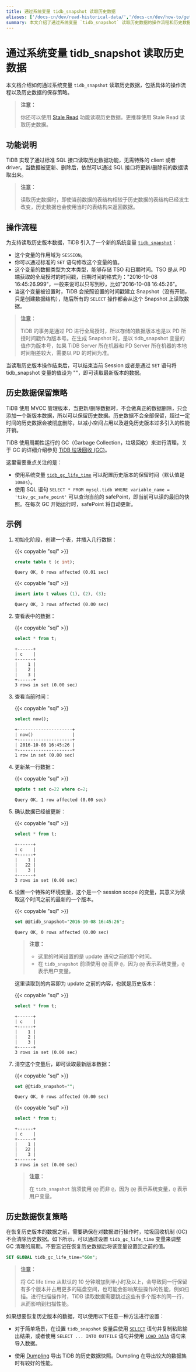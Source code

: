 ```yaml
---
title: 通过系统变量 tidb_snapshot 读取历史数据
aliases: ['/docs-cn/dev/read-historical-data/','/docs-cn/dev/how-to/get-started/read-historical-data/']
summary: 本文介绍了通过系统变量 `tidb_snapshot` 读取历史数据的操作流程和历史数据的保留策略。TiDB 实现了通过标准 SQL 接口读取历史数据功能，无需特殊的 client 或者 driver。当数据被更新、删除后，依然可以通过 SQL 接口将更新 / 删除前的数据读取出来。历史数据保留策略使用 MVCC 管理版本，超过一定时间的历史数据会被彻底删除，以减小空间占用以及避免历史版本过多引入的性能开销。
---
```


# 通过系统变量 tidb_snapshot 读取历史数据

本文档介绍如何通过系统变量 `tidb_snapshot` 读取历史数据，包括具体的操作流程以及历史数据的保存策略。

> **注意：**
>
> 你还可以使用 [Stale Read](/stale-read.md) 功能读取历史数据。更推荐使用 Stale Read 读取历史数据。

## 功能说明

TiDB 实现了通过标准 SQL 接口读取历史数据功能，无需特殊的 client 或者 driver。当数据被更新、删除后，依然可以通过 SQL 接口将更新/删除前的数据读取出来。

> **注意：**
>
> 读取历史数据时，即使当前数据的表结构相较于历史数据的表结构已经发生改变，历史数据也会使用当时的表结构来返回数据。

## 操作流程

为支持读取历史版本数据，TiDB 引入了一个新的系统变量 [`tidb_snapshot`](/system-variables.md#tidb_snapshot)：

- 这个变量的作用域为 `SESSION`。
- 你可以通过标准的 `SET` 语句修改这个变量的值。
- 这个变量的数据类型为文本类型，能够存储 TSO 和日期时间。TSO 是从 PD 端获取的全局授时的时间戳，日期时间的格式为："2016-10-08 16:45:26.999"，一般来说可以只写到秒，比如”2016-10-08 16:45:26”。
- 当这个变量被设置时，TiDB 会按照设置的时间戳建立 Snapshot（没有开销，只是创建数据结构），随后所有的 `SELECT` 操作都会从这个 Snapshot 上读取数据。

> **注意：**
>
> TiDB 的事务是通过 PD 进行全局授时，所以存储的数据版本也是以 PD 所授时间戳作为版本号。在生成 Snapshot 时，是以 tidb_snapshot 变量的值作为版本号，如果 TiDB Server 所在机器和 PD Server 所在机器的本地时间相差较大，需要以 PD 的时间为准。

当读取历史版本操作结束后，可以结束当前 Session 或者是通过 `SET` 语句将 tidb_snapshot 变量的值设为 ""，即可读取最新版本的数据。

## 历史数据保留策略

TiDB 使用 MVCC 管理版本，当更新/删除数据时，不会做真正的数据删除，只会添加一个新版本数据，所以可以保留历史数据。历史数据不会全部保留，超过一定时间的历史数据会被彻底删除，以减小空间占用以及避免历史版本过多引入的性能开销。

TiDB 使用周期性运行的 GC（Garbage Collection，垃圾回收）来进行清理，关于 GC 的详细介绍参见 [TiDB 垃圾回收 (GC)](/garbage-collection-overview.md)。

这里需要重点关注的是：

- 使用系统变量 [`tidb_gc_life_time`](/system-variables.md#tidb_gc_life_time-从-v50-版本开始引入) 可以配置历史版本的保留时间（默认值是 `10m0s`）。
- 使用 SQL 语句 `SELECT * FROM mysql.tidb WHERE variable_name = 'tikv_gc_safe_point'` 可以查询当前的 safePoint，即当前可以读的最旧的快照。在每次 GC 开始运行时，safePoint 将自动更新。

## 示例

1. 初始化阶段，创建一个表，并插入几行数据：

    {{< copyable "sql" >}}

    ```sql
    create table t (c int);
    ```

    ```
    Query OK, 0 rows affected (0.01 sec)
    ```

    {{< copyable "sql" >}}

    ```sql
    insert into t values (1), (2), (3);
    ```

    ```
    Query OK, 3 rows affected (0.00 sec)
    ```

2. 查看表中的数据：

    {{< copyable "sql" >}}

    ```sql
    select * from t;
    ```

    ```
    +------+
    | c    |
    +------+
    |    1 |
    |    2 |
    |    3 |
    +------+
    3 rows in set (0.00 sec)
    ```

3. 查看当前时间：

    {{< copyable "sql" >}}

    ```sql
    select now();
    ```

    ```
    +---------------------+
    | now()               |
    +---------------------+
    | 2016-10-08 16:45:26 |
    +---------------------+
    1 row in set (0.00 sec)
    ```

4. 更新某一行数据：

    {{< copyable "sql" >}}

    ```sql
    update t set c=22 where c=2;
    ```

    ```
    Query OK, 1 row affected (0.00 sec)
    ```

5. 确认数据已经被更新：

    {{< copyable "sql" >}}

    ```sql
    select * from t;
    ```

    ```
    +------+
    | c    |
    +------+
    |    1 |
    |   22 |
    |    3 |
    +------+
    3 rows in set (0.00 sec)
    ```

6. 设置一个特殊的环境变量，这个是一个 session scope 的变量，其意义为读取这个时间之前的最新的一个版本。

    {{< copyable "sql" >}}

    ```sql
    set @@tidb_snapshot="2016-10-08 16:45:26";
    ```

    ```
    Query OK, 0 rows affected (0.00 sec)
    ```

    > **注意：**
    >
    > - 这里的时间设置的是 update 语句之前的那个时间。
    > - 在 `tidb_snapshot` 前须使用 `@@` 而非 `@`，因为 `@@` 表示系统变量，`@` 表示用户变量。

    这里读取到的内容即为 update 之前的内容，也就是历史版本：

    {{< copyable "sql" >}}

    ```sql
    select * from t;
    ```

    ```
    +------+
    | c    |
    +------+
    |    1 |
    |    2 |
    |    3 |
    +------+
    3 rows in set (0.00 sec)
    ```

7. 清空这个变量后，即可读取最新版本数据：

    {{< copyable "sql" >}}

    ```sql
    set @@tidb_snapshot="";
    ```

    ```
    Query OK, 0 rows affected (0.00 sec)
    ```

    {{< copyable "sql" >}}

    ```sql
    select * from t;
    ```

    ```
    +------+
    | c    |
    +------+
    |    1 |
    |   22 |
    |    3 |
    +------+
    3 rows in set (0.00 sec)
    ```

    > **注意：**
    >
    > 在 `tidb_snapshot` 前须使用 `@@` 而非 `@`，因为 `@@` 表示系统变量，`@` 表示用户变量。

## 历史数据恢复策略

在恢复历史版本的数据之前，需要确保在对数据进行操作时，垃圾回收机制 (GC) 不会清除历史数据。如下所示，可以通过设置 `tidb_gc_life_time` 变量来调整 GC 清理的周期。不要忘记在恢复历史数据后将该变量设置回之前的值。

```sql
SET GLOBAL tidb_gc_life_time="60m";
```

> **注意：**
>
> 将 GC life time 从默认的 10 分钟增加到半小时及以上，会导致同一行保留有多个版本并占用更多的磁盘空间，也可能会影响某些操作的性能，例如扫描。进行扫描操作时，TiDB 读取数据需要跳过这些有多个版本的同一行，从而影响到扫描性能。

如果想要恢复历史版本的数据，可以使用以下任意一种方法进行设置：

- 对于简单场景，在设置 `tidb_snapshot` 变量后使用 [`SELECT`](/sql-statements/sql-statement-select.md) 语句并复制粘贴输出结果，或者使用 `SELECT ... INTO OUTFILE` 语句并使用 [`LOAD DATA`](/sql-statements/sql-statement-load-data.md) 语句来导入数据。

- 使用 [Dumpling](/dumpling-overview.md#导出-tidb-的历史数据快照) 导出 TiDB 的历史数据快照。Dumpling 在导出较大的数据集时有较好的性能。
